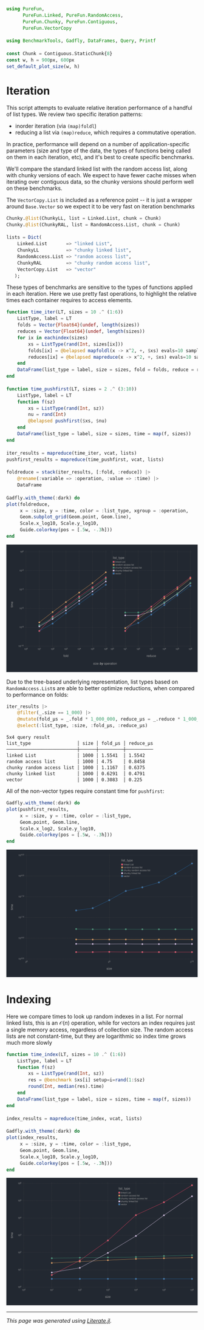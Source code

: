 ````julia
using PureFun,
      PureFun.Linked, PureFun.RandomAccess,
      PureFun.Chunky, PureFun.Contiguous,
      PureFun.VectorCopy

using BenchmarkTools, Gadfly, DataFrames, Query, Printf

const Chunk = Contiguous.StaticChunk{8}
const w, h = 900px, 600px
set_default_plot_size(w, h)
````

# Iteration

This script attempts to evaluate relative iteration performance of a handful of
list types. We review two specific iteration patterns:

- inorder iteration (via `(map)foldl`)
- reducing a list via `(map)reduce`, which requires a commutative operation.

In practice, performance will depend on a number of application-specific
parameters (size and type of the data, the types of functions being called on
them in each iteration, etc), and it's best to create specific benchmarks.

We'll compare the standard linked list with the random access list, along with
chunky versions of each. We expect to have fewer cache misses when iterating
over contiguous data, so the chunky versions should perform well on these
benchmarks.

The `VectorCopy.List` is included as a reference point -- it is just a wrapper
around `Base.Vector` so we expect it to be very fast on iteration benchmarks

````julia
Chunky.@list(ChunkyLL, list = Linked.List, chunk = Chunk)
Chunky.@list(ChunkyRAL, list = RandomAccess.List, chunk = Chunk)

lists = Dict(
    Linked.List       => "linked List",
    ChunkyLL          => "chunky linked list",
    RandomAccess.List => "random access list",
    ChunkyRAL         => "chunky random access list",
    VectorCopy.List   => "vector"
   );
````

These types of benchmarks are sensitive to the types of functions applied in
each iteration. Here we use pretty fast operations, to highlight the relative
times each container requires to access elements.

````julia
function time_iter(LT, sizes = 10 .^ (1:6))
    ListType, label = LT
    folds = Vector{Float64}(undef, length(sizes))
    reduces = Vector{Float64}(undef, length(sizes))
    for ix in eachindex(sizes)
        xs = ListType(rand(Int, sizes[ix]))
        folds[ix] = @belapsed mapfoldl(x -> x^2, +, $xs) evals=10 samples=100
        reduces[ix] = @belapsed mapreduce(x -> x^2, +, $xs) evals=10 samples=100
    end
    DataFrame(list_type = label, size = sizes, fold = folds, reduce = reduces)
end

function time_pushfirst(LT, sizes = 2 .^ (3:10))
    ListType, label = LT
    function f(sz)
        xs = ListType(rand(Int, sz))
        nu = rand(Int)
        @belapsed pushfirst($xs, $nu)
    end
    DataFrame(list_type = label, size = sizes, time = map(f, sizes))
end

iter_results = mapreduce(time_iter, vcat, lists)
pushfirst_results = mapreduce(time_pushfirst, vcat, lists)

foldreduce = stack(iter_results, [:fold, :reduce]) |>
    @rename(:variable => :operation, :value => :time) |>
    DataFrame

Gadfly.with_theme(:dark) do
plot(foldreduce,
     x = :size, y = :time, color = :list_type, xgroup = :operation,
     Geom.subplot_grid(Geom.point, Geom.line),
     Scale.x_log10, Scale.y_log10,
     Guide.colorkey(pos = [.5w, -.3h]))
end
````
![](list-comparisons-5.svg)

Due to the tree-based underlying representation, list types based on
`RandomAccess.List`s are able to better optimize reductions, when compared to
performance on folds:

````julia
iter_results |>
    @filter(_.size == 1_000) |>
    @mutate(fold_μs = _.fold * 1_000_000, reduce_μs = _.reduce * 1_000_000) |>
    @select(:list_type, :size, :fold_μs, :reduce_μs)
````

````
5x4 query result
list_type                 │ size │ fold_μs │ reduce_μs
──────────────────────────┼──────┼─────────┼──────────
linked List               │ 1000 │ 1.5541  │ 1.5542   
random access list        │ 1000 │ 4.75    │ 0.8458   
chunky random access list │ 1000 │ 1.1167  │ 0.6375   
chunky linked list        │ 1000 │ 0.6291  │ 0.4791   
vector                    │ 1000 │ 0.3083  │ 0.225    
````

All of the non-vector types require constant time for `pushfirst`:

````julia
Gadfly.with_theme(:dark) do
plot(pushfirst_results,
     x = :size, y = :time, color = :list_type,
     Geom.point, Geom.line,
     Scale.x_log2, Scale.y_log10,
     Guide.colorkey(pos = [.5w, -.3h]))
end
````
![](list-comparisons-9.svg)

# Indexing

Here we compare times to look up random indexes in a list. For normal linked
lists, this is an $\mathcal{O}(n)$ operation, while for vectors an index
requires just a single memory access, regardless of collection size. The random
access lists are not constant-time, but they are logarithmic so index time
grows much more slowly

````julia
function time_index(LT, sizes = 10 .^ (1:6))
    ListType, label = LT
    function f(sz)
        xs = ListType(rand(Int, sz))
        res = @benchmark $xs[i] setup=i=rand(1:$sz)
        round(Int, median(res).time)
    end
    DataFrame(list_type = label, size = sizes, time = map(f, sizes))
end

index_results = mapreduce(time_index, vcat, lists)

Gadfly.with_theme(:dark) do
plot(index_results,
     x = :size, y = :time, color = :list_type,
     Geom.point, Geom.line,
     Scale.x_log10, Scale.y_log10,
     Guide.colorkey(pos = [.5w, -.3h]))
end
````
![](list-comparisons-11.svg)

---

*This page was generated using [Literate.jl](https://github.com/fredrikekre/Literate.jl).*

